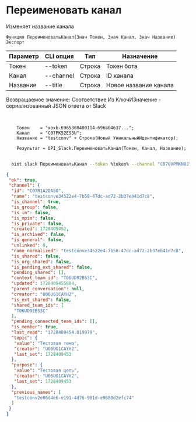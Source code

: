 ﻿---
sidebar_position: 13
---

# Переименовать канал
 Изменяет название канала



`Функция ПереименоватьКанал(Знач Токен, Знач Канал, Знач Название) Экспорт`

  | Параметр | CLI опция | Тип | Назначение |
  |-|-|-|-|
  | Токен | --token | Строка | Токен бота |
  | Канал | --channel | Строка | ID канала |
  | Название | --title | Строка | Новое название канала |

  
  Возвращаемое значение:   Соответствие Из КлючИЗначение - сериализованный JSON ответа от Slack

<br/>




```bsl title="Пример кода"
    Токен    = "xoxb-6965308400114-696804637...";
    Канал    = "C07PK52ES3U";
    Название = "testconv" + Строка(Новый УникальныйИдентификатор);

    Результат = OPI_Slack.ПереименоватьКанал(Токен, Канал, Название);
```



```sh title="Пример команды CLI"
    
  oint slack ПереименоватьКанал --token %token% --channel "C070VPMKN8J" --title %title%

```

```json title="Результат"
{
 "ok": true,
 "channel": {
  "id": "C07R1A2DAS0",
  "name": "testconve34522e4-7b58-47dc-ad72-2b37eb41d7c8",
  "is_channel": true,
  "is_group": false,
  "is_im": false,
  "is_mpim": false,
  "is_private": false,
  "created": 1728409452,
  "is_archived": false,
  "is_general": false,
  "unlinked": 0,
  "name_normalized": "testconve34522e4-7b58-47dc-ad72-2b37eb41d7c8",
  "is_shared": false,
  "is_org_shared": false,
  "is_pending_ext_shared": false,
  "pending_shared": [],
  "context_team_id": "T06UD92BS3C",
  "updated": 1728409455684,
  "parent_conversation": null,
  "creator": "U06UG1CAYH2",
  "is_ext_shared": false,
  "shared_team_ids": [
   "T06UD92BS3C"
  ],
  "pending_connected_team_ids": [],
  "is_member": true,
  "last_read": "1728409454.019979",
  "topic": {
   "value": "Тестовая тема",
   "creator": "U06UG1CAYH2",
   "last_set": 1728409453
  },
  "purpose": {
   "value": "Тестовая цель",
   "creator": "U06UG1CAYH2",
   "last_set": 1728409453
  },
  "previous_names": [
   "testconv2e86d4e6-e191-4d76-981d-e9680d2efc74"
  ]
 }
}
```
